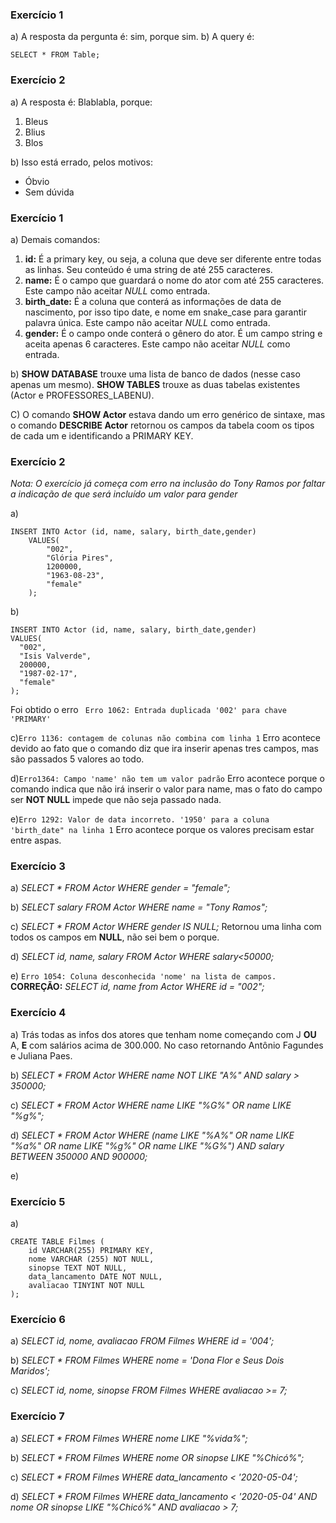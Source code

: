 ### Exercício 1
a) A resposta da pergunta é: sim, porque sim.
b) A query é:
```
SELECT * FROM Table;
```


### Exercício 2
a) A resposta é: Blablabla, porque:
1. Bleus
2. Blius
3. Blos

b) Isso está errado, pelos motivos:
* Óbvio
* Sem dúvida

### Exercício 1
a) Demais comandos:
1. **id:** É a primary key, ou seja, a coluna que deve ser diferente entre todas as linhas. Seu conteúdo é uma string de até 255 caracteres.
2. **name:** É o campo que guardará o nome do ator com até 255 caracteres. Este campo não aceitar *NULL* como entrada.
3. **birth_date:** É a coluna que conterá as informações de data de nascimento, por isso tipo date, e nome em snake_case para garantir palavra única. Este campo não aceitar *NULL* como entrada.
4. **gender:** É o campo onde conterá o gênero do ator. É um campo string e aceita apenas 6 caracteres. Este campo não aceitar *NULL* como entrada.

b) **SHOW DATABASE** trouxe uma lista de banco de dados (nesse caso apenas um mesmo).
**SHOW TABLES** trouxe as duas tabelas existentes (Actor e PROFESSORES_LABENU).

C) O comando **SHOW Actor** estava dando um erro genérico de sintaxe, mas o comando **DESCRIBE Actor** retornou os campos da tabela coom os tipos de cada um e identificando a PRIMARY KEY.

### Exercício 2
*Nota: O exercício já começa com erro na inclusão do Tony Ramos por faltar a indicação de que será incluído um valor para gender*

a) 
```
INSERT INTO Actor (id, name, salary, birth_date,gender)
    VALUES(
        "002", 
        "Glória Pires",
        1200000,
        "1963-08-23", 
        "female"
    );
```
b)
```
INSERT INTO Actor (id, name, salary, birth_date,gender)
VALUES(
  "002", 
  "Isis Valverde",
  200000,
  "1987-02-17", 
  "female"
);
```
Foi obtido o erro ``` Erro 1062: Entrada duplicada '002' para chave 'PRIMARY'```

c)```Erro 1136: contagem de colunas não combina com linha 1``` Erro acontece devido ao fato que o comando diz que ira inserir apenas tres campos, mas são passados 5 valores ao todo.

d)```Erro1364: Campo 'name' não tem um valor padrão``` Erro acontece porque o comando indica que não irá inserir o valor para name, mas o fato do campo ser **NOT NULL** impede que não seja passado nada.

e)```Erro 1292: Valor de data incorreto. '1950' para a coluna 'birth_date" na linha 1``` Erro acontece porque os valores precisam estar entre aspas.

### Exercício 3
a) *SELECT * FROM Actor WHERE gender = "female";*

b) *SELECT salary FROM Actor WHERE name = "Tony Ramos";*

c) *SELECT * FROM Actor WHERE gender IS NULL;* Retornou uma linha com todos os campos em **NULL**, não sei bem o porque.

d) *SELECT id, name, salary FROM Actor WHERE salary<50000;*

e) ```Erro 1054: Coluna desconhecida 'nome' na lista de campos.```
**CORREÇÃO:** *SELECT id, name from Actor WHERE id = "002";*

### Exercício 4
a) Trás todas as infos dos atores que tenham nome começando com J **OU** A, **E** com salários acima de 300.000. No caso retornando Antônio Fagundes e Juliana Paes.

b) *SELECT * FROM Actor WHERE name NOT LIKE "A%" AND salary > 350000;*

c) *SELECT * FROM Actor WHERE name LIKE "%G%" OR name LIKE "%g%";*

d) *SELECT * FROM Actor WHERE (name LIKE "%A%" OR name LIKE "%a%" OR name LIKE "%g%" OR name LIKE "%G%") AND salary BETWEEN 350000 AND 900000;*

e)

### Exercício 5
a) 
```
CREATE TABLE Filmes (
    id VARCHAR(255) PRIMARY KEY,
    nome VARCHAR (255) NOT NULL,
    sinopse TEXT NOT NULL,
    data_lancamento DATE NOT NULL,
	avaliacao TINYINT NOT NULL
);
```

### Exercício 6
a) *SELECT id, nome, avaliacao FROM Filmes WHERE id = '004';*

b) *SELECT * FROM Filmes WHERE nome = 'Dona Flor e Seus Dois Maridos';*

c) *SELECT id, nome, sinopse FROM Filmes WHERE avaliacao >= 7;*

### Exercício 7
a) *SELECT * FROM Filmes WHERE nome LIKE "%vida%";*

b) *SELECT * FROM Filmes WHERE nome OR sinopse LIKE "%Chicó%";*

c) *SELECT * FROM Filmes WHERE data_lancamento < '2020-05-04';*

d) *SELECT * FROM Filmes WHERE data_lancamento < '2020-05-04' AND nome OR sinopse LIKE "%Chicó%" AND avaliacao > 7;*

